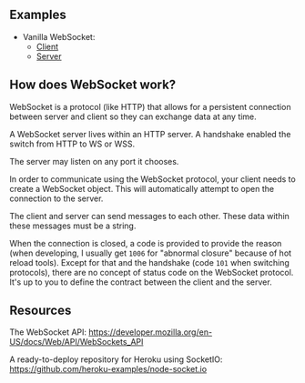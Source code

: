 ## Examples

- Vanilla WebSocket:
    - [Client](./vanilla-websocket/client/index.html)
    - [Server](./vanilla-websocket/server/index.js)

## How does WebSocket work?

WebSocket is a protocol (like HTTP) that allows for a persistent connection between server and client so they can exchange data at any time.

A WebSocket server lives within an HTTP server. A handshake enabled the switch from HTTP to WS or WSS.

The server may listen on any port it chooses.

In order to communicate using the WebSocket protocol, your client needs to create a WebSocket object. This will automatically attempt to open the connection to the server.

The client and server can send messages to each other. These data within these messages must be a string.

When the connection is closed, a code is provided to provide the reason (when developing, I usually get `1006` for "abnormal closure" because of hot reload tools). Except for that and the handshake (code `101` when switching protocols), there are no concept of status code on the WebSocket protocol. It's up to you to define the contract between the client and the server.

## Resources

The WebSocket API: https://developer.mozilla.org/en-US/docs/Web/API/WebSockets_API

A ready-to-deploy repository for Heroku using SocketIO: https://github.com/heroku-examples/node-socket.io
